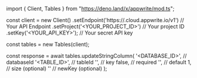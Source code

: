 import { Client, Tables } from "https://deno.land/x/appwrite/mod.ts";

const client = new Client()
    .setEndpoint('https://<REGION>.cloud.appwrite.io/v1') // Your API Endpoint
    .setProject('<YOUR_PROJECT_ID>') // Your project ID
    .setKey('<YOUR_API_KEY>'); // Your secret API key

const tables = new Tables(client);

const response = await tables.updateStringColumn(
    '<DATABASE_ID>', // databaseId
    '<TABLE_ID>', // tableId
    '', // key
    false, // required
    '<DEFAULT>', // default
    1, // size (optional)
    '' // newKey (optional)
);
